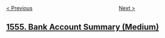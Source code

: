 <!--|This file generated by command(leetcode description); DO NOT EDIT.    |-->
<!--+----------------------------------------------------------------------+-->
<!--|@author    openset <openset.wang@gmail.com>                           |-->
<!--|@link      https://github.com/openset                                 |-->
<!--|@home      https://github.com/openset/leetcode                        |-->
<!--+----------------------------------------------------------------------+-->

[< Previous](../strings-differ-by-one-character "Strings Differ by One Character")
　　　　　　　　　　　　　　　　
[Next >](../thousand-separator "Thousand Separator")

## [1555. Bank Account Summary (Medium)](https://leetcode.com/problems/bank-account-summary "")


